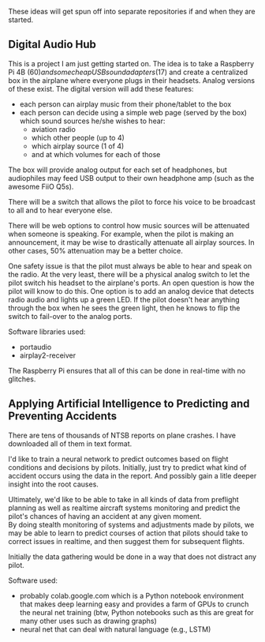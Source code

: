 These ideas will get spun off into separate repositories if and when they are started.

## Digital Audio Hub

This is a project I am just getting started on.  The idea is to take a Raspberry Pi 4B ($60) and
some cheap USB sound adapters ($17) and create a centralized box in the airplane where everyone
plugs in their headsets.  Analog versions of these exist.  The digital version will add these features:

* each person can airplay music from their phone/tablet to the box
* each person can decide using a simple web page (served by the box) which sound sources he/she wishes to hear:
  * aviation radio
  * which other people (up to 4)
  * which airplay source (1 of 4)
  * and at which volumes for each of those

The box will provide analog output for each set of headphones, but audiophiles may feed USB output to their own headphone amp (such as the awesome FiiO Q5s).

There will be a switch that allows the pilot to force his voice to be broadcast to all and to 
hear everyone else.

There will be web options to control how music sources will be attenuated when someone is speaking.  For 
example, when the pilot is making an announcement, it may be wise to drastically attenuate all airplay sources.
In other cases, 50% attenuation may be a better choice.

One safety issue is that the pilot must always be able to hear and speak on the radio.
At the very least, there will
be a physical analog switch to let the pilot switch his headset to the airplane's ports.  An open question
is how the pilot will know to do this.  One option is to add an analog device that detects radio audio
and lights up a green LED.  If the pilot doesn't hear anything through the box when he sees the green light, 
then he knows to flip the switch to fail-over to the analog ports.

Software libraries used:
* portaudio
* airplay2-receiver

The Raspberry Pi ensures that all of this can be done in real-time with no glitches.

## Applying Artificial Intelligence to Predicting and Preventing Accidents

There are tens of thousands of NTSB reports on plane crashes.  I have downloaded all of them in text format.

I'd like to train a neural network to predict outcomes based on flight conditions and 
decisions by pilots.  Initially, just try to predict what kind of accident occurs using the data in the 
report.  And possibly gain a litle deeper insight into the root causes.

Ultimately, we'd like to be able to take in all kinds of data from preflight planning as well as realtime
aircraft systems monitoring and predict the pilot's chances of having an accident at any given moment.  
By doing stealth monitoring of systems and adjustments made by pilots, we may be able to 
learn to predict courses of action that pilots should take to correct issues in realtime, 
and then suggest them for subsequent flights.

Initially the data gathering would be done in a way that does not distract any pilot.  

Software used:
* probably colab.google.com which is a Python notebook environment that makes deep learning easy and provides a farm of GPUs to crunch the neural net training (btw, Python notebooks such as this are great for many other
uses such as drawing graphs)
* neural net that can deal with natural language (e.g., LSTM)
